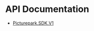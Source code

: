 # API Documentation

- [Picturepark.SDK.V1](https://rawgit.com/Picturepark/Picturepark.SDK.DotNet/master/docs/api/site/index.html)